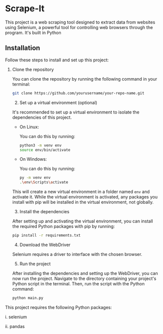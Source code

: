 # Scrape-It

This project is a web scraping tool designed to extract data from websites using Selenium, a powerful tool for controlling web browsers through the program. It's built in Python 


## Installation

Follow these steps to install and set up this project:

1. Clone the repository

   You can clone the repository by running the following command in your terminal:

   ```bash
   git clone https://github.com/yourusername/your-repo-name.git
   ```
   2. Set up a virtual environment (optional)

   It's recommended to set up a virtual environment to isolate the dependencies of this project. 

   - On Linux:

     You can do this by running:

     ```bash
     python3 -m venv env
     source env/bin/activate
     ```

   - On Windows:

     You can do this by running:

     ```bash
     py -m venv env
     .\env\Scripts\activate
     ```

   This will create a new virtual environment in a folder named `env` and activate it. While the virtual environment is activated, any packages you install with pip will be installed in the virtual environment, not globally.

   3. Install the dependencies

   After setting up and activating the virtual environment, you can install the required Python packages with pip by running:

   ```bash
   pip install -r requirements.txt
   ```
   4. Download the WebDriver

   Selenium requires a driver to interface with the chosen browser.

   5. Run the project

   After installing the dependencies and setting up the WebDriver, you can now run the project. Navigate to the directory containing your project's Python script in the terminal. Then, run the script with the Python command:

   ```bash
   python main.py
   ```
This project requires the following Python packages:

   i. selenium
   
   ii. pandas

